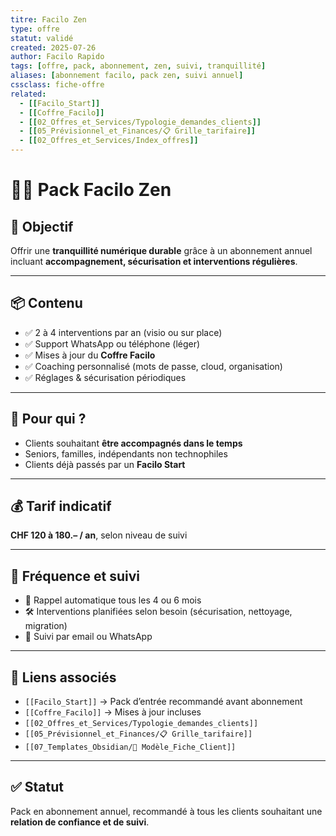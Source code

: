 ```yaml
---
titre: Facilo Zen
type: offre
statut: validé
created: 2025-07-26
author: Facilo Rapido
tags: [offre, pack, abonnement, zen, suivi, tranquillité]
aliases: [abonnement facilo, pack zen, suivi annuel]
cssclass: fiche-offre
related:
  - [[Facilo_Start]]
  - [[Coffre_Facilo]]
  - [[02_Offres_et_Services/Typologie_demandes_clients]]
  - [[05_Prévisionnel_et_Finances/📋 Grille_tarifaire]]
  - [[02_Offres_et_Services/Index_offres]]
---
```


# 🧘‍♂️ Pack Facilo Zen

## 🎯 Objectif
Offrir une **tranquillité numérique durable** grâce à un abonnement annuel incluant **accompagnement, sécurisation et interventions régulières**.

---

## 📦 Contenu

- ✅ 2 à 4 interventions par an (visio ou sur place)
- ✅ Support WhatsApp ou téléphone (léger)
- ✅ Mises à jour du **Coffre Facilo**
- ✅ Coaching personnalisé (mots de passe, cloud, organisation)
- ✅ Réglages & sécurisation périodiques

---

## 🧠 Pour qui ?
- Clients souhaitant **être accompagnés dans le temps**
- Seniors, familles, indépendants non technophiles
- Clients déjà passés par un **Facilo Start**

---

## 💰 Tarif indicatif
**CHF 120 à 180.– / an**, selon niveau de suivi

---

## 🔁 Fréquence et suivi

- 💬 Rappel automatique tous les 4 ou 6 mois
- 🛠️ Interventions planifiées selon besoin (sécurisation, nettoyage, migration)
- 📩 Suivi par email ou WhatsApp

---

## 🔗 Liens associés

- `[[Facilo_Start]]` → Pack d’entrée recommandé avant abonnement
- `[[Coffre_Facilo]]` → Mises à jour incluses
- `[[02_Offres_et_Services/Typologie_demandes_clients]]`
- `[[05_Prévisionnel_et_Finances/📋 Grille_tarifaire]]`
- `[[07_Templates_Obsidian/📄 Modèle_Fiche_Client]]`

---

## ✅ Statut
Pack en abonnement annuel, recommandé à tous les clients souhaitant une **relation de confiance et de suivi**.